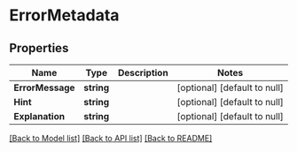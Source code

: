 # ErrorMetadata

## Properties
Name | Type | Description | Notes
------------ | ------------- | ------------- | -------------
**ErrorMessage** | **string** |  | [optional] [default to null]
**Hint** | **string** |  | [optional] [default to null]
**Explanation** | **string** |  | [optional] [default to null]

[[Back to Model list]](../README.md#documentation-for-models) [[Back to API list]](../README.md#documentation-for-api-endpoints) [[Back to README]](../README.md)

